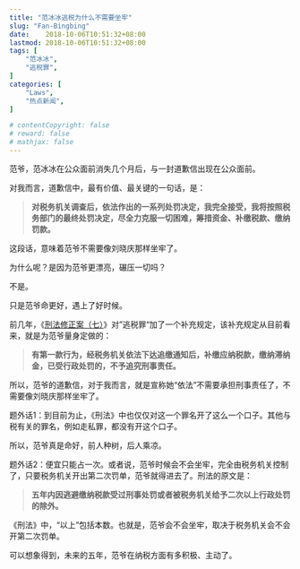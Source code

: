 ```yaml
---
title: "范冰冰逃税为什么不需要坐牢"
slug: "Fan-Bingbing"
date:    2018-10-06T10:51:32+08:00
lastmod: 2018-10-06T10:51:32+08:00
tags: [
    "范冰冰",
    "逃税罪",
]
categories: [
    "Laws",
    "热点新闻",
]

# contentCopyright: false
# reward: false
# mathjax: false
---
```

范爷，范冰冰在公众面前消失几个月后，与一封道歉信出现在公众面前。

对我而言，道歉信中，最有价值、最关键的一句话，是：

> **对税务机关调查后，依法作出的一系列处罚决定，我完全接受，我将按照税务部门的最终处罚决定，尽全力克服一切困难，筹措资金、补缴税款、缴纳罚款。**

<!--more-->

这段话，意味着范爷不需要像刘晓庆那样坐牢了。

为什么呢？是因为范爷更漂亮，碾压一切吗？

不是。

只是范爷命更好，遇上了好时候。

前几年，《[刑法修正案（七）](/post/criminal-law-2017/#第二百零一条-逃税罪)》对”逃税罪“加了一个补充规定，该补充规定从目前看来，就是为范爷量身定做的：

> **有第一款行为，经税务机关依法下达追缴通知后，补缴应纳税款，缴纳滞纳金，已受行政处罚的，不予追究刑事责任。**

所以，范爷的道歉信，对于我而言，就是宣称她“依法”不需要承担刑事责任了，不需要像刘晓庆那样坐牢了。

题外话1：到目前为止，《刑法》中也仅仅对这一个罪名开了这么一个口子。其他与税有关的罪名，例如走私罪，都没有开这个口子。

所以，范爷真是命好，前人种树，后人乘凉。

题外话2：便宜只能占一次。或者说，范爷时候会不会坐牢，完全由税务机关控制了，只要税务机关开出第二次罚单，范爷就得进去了。刑法的原文是：

> **五年内因逃避缴纳税款受过刑事处罚或者被税务机关给予二次以上行政处罚的除外。**

《刑法》中，“以上”包括本数。也就是，范爷会不会坐牢，取决于税务机关会不会开第二次罚单。

可以想象得到，未来的五年，范爷在纳税方面有多积极、主动了。